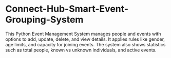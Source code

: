 # Connect-Hub-Smart-Event-Grouping-System
This Python Event Management System manages people and events with options to add, update, delete, and view details. It applies rules like gender, age limits, and capacity for joining events. The system also shows statistics such as total people, known vs unknown individuals, and active events.  
